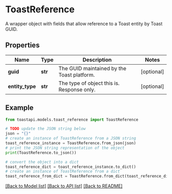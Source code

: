 # ToastReference

A wrapper object with fields that allow reference to a Toast entity by Toast GUID.

## Properties

Name | Type | Description | Notes
------------ | ------------- | ------------- | -------------
**guid** | **str** | The GUID maintained by the Toast platform. | [optional] 
**entity_type** | **str** | The type of object this is. Response only. | [optional] 

## Example

```python
from toastapi.models.toast_reference import ToastReference

# TODO update the JSON string below
json = "{}"
# create an instance of ToastReference from a JSON string
toast_reference_instance = ToastReference.from_json(json)
# print the JSON string representation of the object
print(ToastReference.to_json())

# convert the object into a dict
toast_reference_dict = toast_reference_instance.to_dict()
# create an instance of ToastReference from a dict
toast_reference_from_dict = ToastReference.from_dict(toast_reference_dict)
```
[[Back to Model list]](../README.md#documentation-for-models) [[Back to API list]](../README.md#documentation-for-api-endpoints) [[Back to README]](../README.md)


